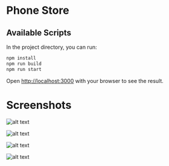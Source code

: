 # Phone Store

## Available Scripts

In the project directory, you can run:

```bash
npm install
npm run build
npm run start
```

Open [http://localhost:3000](http://localhost:3000) with your browser to see the result.

# Screenshots

![alt text](https://github.com/ittechman101/phone-store/main/screenshots/1.png)


![alt text](https://github.com/ittechman101/phone-store/blob/main/screenshots/2.png)


![alt text](https://github.com/ittechman101/phone-store/blob/main/screenshots/3.png)


![alt text](https://github.com/ittechman101/phone-store/blob/main/screenshots/4.png)

